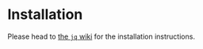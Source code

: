 # Installation

Please head to [the `jq` wiki][jq-wiki-install] for the installation instructions.

[jq-wiki-install]: https://github.com/stedolan/jq/wiki/Installation
